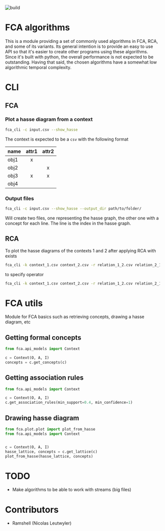 ![build](https://gitlab.com/cps-phd-leutwyler-nicolas/rca_fca_general/badges/master/pipeline.svg)


# FCA algorithms

This is a module providing a set of commonly used algorithms in FCA, RCA, and some of its variants. Its general intention is to provide an easy to use API so that it's easier to create other programs using these algorithms. Since it's built with python, the overall performance is not expected to be outstanding. Having that said, the chosen algorithms have a somewhat low algorithmic temporal complexity.


# CLI


## FCA

### Plot a hasse diagram from a context

```bash
fca_cli -c input.csv --show_hasse
```

The context is expected to be a `csv` with the following format

name|attr1|attr2
----|:-----:|:-----:
obj1|x|
obj2||x
obj3|x|x
obj4||


### Output files

```bash
fca_cli -c input.csv --show_hasse --output_dir path/to/folder/ 
```

Will create two files, one representing the hasse graph, the other one with a concept for each line. The line is the index in the hasse graph.

## RCA

To plot the hasse diagrams of the contexts 1 and 2 after applying RCA with exists

```bash
fca_cli -k context_1.csv context_2.csv -r relation_1_2.csv relation_2_1.csv --show_hasse
```

to specify operator

```bash
fca_cli -k context_1.csv context_2.csv -r relation_1_2.csv relation_2_1.csv --show_hasse -o forall
```


# FCA utils

Module for FCA basics such as retrieving concepts, drawing a hasse diagram, etc

## Getting formal concepts

```python
from fca.api_models import Context

c = Context(O, A, I)
concepts = c.get_concepts(c)
```

## Getting association rules


```python
from fca.api_models import Context

c = Context(O, A, I)
c.get_association_rules(min_support=0.4, min_confidence=1)
```


## Drawing hasse diagram


```python
from fca.plot.plot import plot_from_hasse
from fca.api_models import Context


c = Context(O, A, I)
hasse_lattice, concepts = c.get_lattice(c)
plot_from_hasse(hasse_lattice, concepts)
```

# TODO

- Make algorithms to be able to work with streams (big files)


# Contributors

* Ramshell (Nicolas Leutwyler)
